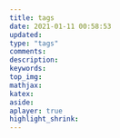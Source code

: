 ```yaml
---
title: tags
date: 2021-01-11 00:58:53
updated:
type: "tags"
comments:
description:
keywords:
top_img:
mathjax:
katex:
aside:
aplayer: true
highlight_shrink:
---
```

